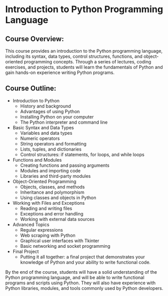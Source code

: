 # Introduction to Python Programming Language

## Course Overview:

This course provides an introduction to the Python programming language, including its syntax, data types, control structures, functions, and object-oriented programming concepts. Through a series of lectures, coding exercises, and projects, students will learn the fundamentals of Python and gain hands-on experience writing Python programs.

## Course Outline:

- Introduction to Python
  - History and background
  - Advantages of using Python
  - Installing Python on your computer
  - The Python interpreter and command line
- Basic Syntax and Data Types
  - Variables and data types
  - Numeric operators
  - String operators and formatting
  - Lists, tuples, and dictionaries
  - Control structures: if statements, for loops, and while loops
- Functions and Modules
  - Creating functions and passing arguments
  - Modules and importing code
  - Libraries and third-party modules
- Object-Oriented Programming
  - Objects, classes, and methods
  - Inheritance and polymorphism
  - Using classes and objects in Python
- Working with Files and Exceptions
  - Reading and writing files
  - Exceptions and error handling
  - Working with external data sources
- Advanced Topics
  - Regular expressions
  - Web scraping with Python
  - Graphical user interfaces with Tkinter
  - Basic networking and socket programming
- Final Project
  - Putting it all together: a final project that demonstrates your knowledge of Python and your ability to write functional code.

By the end of the course, students will have a solid understanding of the Python programming language, and will be able to write functional programs and scripts using Python. They will also have experience with Python libraries, modules, and tools commonly used by Python developers.
